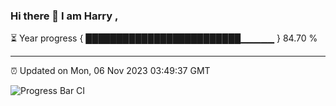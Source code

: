 ### Hi there 👋 I am Harry , 

⏳ Year progress { █████████████████████████▁▁▁▁▁ } 84.70 %

---

⏰ Updated on Mon, 06 Nov 2023 03:49:37 GMT

![Progress Bar CI](https://github.com/duykhang68/duykhang68/workflows/Progress%20Bar%20CI/badge.svg)
